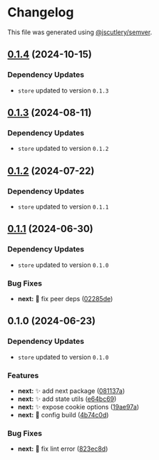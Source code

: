 # Changelog

This file was generated using [@jscutlery/semver](https://github.com/jscutlery/semver).

## [0.1.4](https://github.com/nabla-studio/quirks/compare/next@0.1.3...next@0.1.4) (2024-10-15)

### Dependency Updates

* `store` updated to version `0.1.3`
## [0.1.3](https://github.com/nabla-studio/quirks/compare/next@0.1.2...next@0.1.3) (2024-08-11)

### Dependency Updates

* `store` updated to version `0.1.2`
## [0.1.2](https://github.com/nabla-studio/quirks/compare/next@0.1.1...next@0.1.2) (2024-07-22)

### Dependency Updates

* `store` updated to version `0.1.1`
## [0.1.1](https://github.com/nabla-studio/quirks/compare/next@0.1.0...next@0.1.1) (2024-06-30)

### Dependency Updates

* `store` updated to version `0.1.0`

### Bug Fixes

* **next:** :bug: fix peer deps ([02285de](https://github.com/nabla-studio/quirks/commit/02285dec7fb7f95b3556aa01dd70a0c08306869b))

## 0.1.0 (2024-06-23)

### Dependency Updates

* `store` updated to version `0.1.0`

### Features

* **next:** :sparkles: add next package ([081137a](https://github.com/nabla-studio/quirks/commit/081137a90a35aa58f5966078f524d58bca6bbdb4))
* **next:** :sparkles: add state utils ([e64bc69](https://github.com/nabla-studio/quirks/commit/e64bc6923637c7cfa63862dd7cd85d6869aac636))
* **next:** :sparkles: expose cookie options ([19ae97a](https://github.com/nabla-studio/quirks/commit/19ae97a1f8431e1973d856af134a89fc5e11c115))
* **next:** :wrench: config build ([4b74c0d](https://github.com/nabla-studio/quirks/commit/4b74c0d0e11693b564ef3980bd9f20bd70e21f62))


### Bug Fixes

* **next:** :rotating_light: fix lint error ([823ec8d](https://github.com/nabla-studio/quirks/commit/823ec8d3e31e6634c3bedd39c696e5bf142ff7b4))
